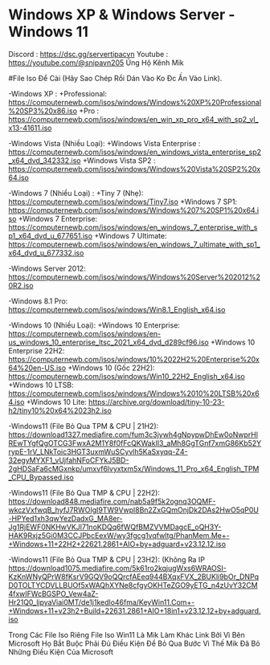 # Windows XP & Windows Server - Windows 11
Discord : https://dsc.gg/servertipacvn
Youtube : https://youtube.com/@snipavn205
Ủng Hộ Kênh Mik

#File Iso Để Cài (Hãy Sao Chép Rồi Dán Vào Ko Đc Ấn Vào Link).

-Windows XP : 
+Professional:
https://computernewb.com/isos/windows/Windows%20XP%20Professional%20SP3%20x86.iso
+Pro :
https://computernewb.com/isos/windows/en_win_xp_pro_x64_with_sp2_vl_x13-41611.iso

-Windows Vista (Nhiều Loại):
+Windows Vista Enterprise :
https://computernewb.com/isos/windows/en_windows_vista_enterprise_sp2_x64_dvd_342332.iso
+Windows Vista SP2 :
https://computernewb.com/isos/windows/Windows%20Vista%20SP2%20x64.iso

-Windows 7 (Nhiều Loại) :
+Tiny 7 (Nhẹ):
https://computernewb.com/isos/windows/Tiny7.iso
+Windows 7 SP1:
https://computernewb.com/isos/windows/Windows%207%20SP1%20x64.iso
+Windows 7 Enterprise: https://computernewb.com/isos/windows/en_windows_7_enterprise_with_sp1_x64_dvd_u_677651.iso
+Windows 7 Ultimate: https://computernewb.com/isos/windows/en_windows_7_ultimate_with_sp1_x64_dvd_u_677332.iso

-Windows Server 2012:
https://computernewb.com/isos/windows/Windows%20Server%202012%20R2.iso

-Windows 8.1
Pro:
https://computernewb.com/isos/windows/Win8.1_English_x64.iso

-Windows 10 (Nhiều Loại):
+Windows 10 Enterprise:
https://computernewb.com/isos/windows/en-us_windows_10_enterprise_ltsc_2021_x64_dvd_d289cf96.iso
+Windows 10 Enterprise 22H2:
https://computernewb.com/isos/windows/10%2022H2%20Enterprise%20x64%20en-US.iso
+Windows 10 (Gốc 22H2):
https://computernewb.com/isos/windows/Win10_22H2_English_x64.iso
+Windows 10 LTSB:
https://computernewb.com/isos/windows/Windows%2010%20LTSB%20x64.iso
+Windows 10 Lite:
https://archive.org/download/tiny-10-23-h2/tiny10%20x64%2023h2.iso

-Windows11 (File Bỏ Qua TPM & CPU | 21H2):
https://download1327.mediafire.com/fum3c3jywh4gNpypwDhEw0oNwprHlREwTYgfQgOTCG3FwxA2M1Y8f0fFcQKWakIl3_aMh8GgTGnf7xmG86Kb52YrypE-1rV_LNkToic3HGT3uxmWuSCyvlh5KaSxyqq-Z4-32egyMYXF1_vUjfahNFoCFYkJ5BD-2gHDSaFa6cMGxnkp/umxvf6lvyxtxm5x/Windows_11_Pro_x64_English_TPM_CPU_Bypassed.iso

-Windows11 (File Bỏ Qua TMP & CPU | 22H2):
https://download848.mediafire.com/nab5a9f5k2ognq3OQMF-wkczVxfwqB_hyfJ7RWOIgI9TW9Vwpl8Bn2ZxGQmOnjDk2DAs2HwO5qP0U-HPYed1xh3qwYezDadxG_MA8er-Jg1RjEWF0NKHwVKJl71noKDQq6fWQfBMZVVMDagcE_oQH3Y-HAK9Rxjz5Gi0M3CCJPbcEexW/wy3fgcg1vqfwltg/PhanMem.Me+-+Windows+11+22H2+22621.2861+AIO+by+adguard+v23.12.12.iso

-Windows11 (File Bỏ Qua TMP & CPU | 23H2): (Không Ra IP
https://download1075.mediafire.com/5k61ro2kqjugWxs6WRAOSI-KzKnWNyQPrW8fKsrV9GQV9oQQrcfAEeq944BXqxFVX_2BUKli9bOr_DNPqD0TOLTYCDVLLBUOf5xWAQhXYNe8cfgyOKHTeZGO9yETG_n4zUvY32CM4fxwIFWcBGSPO_Vew4aZ-Hr21Q0_lipyaViai0MT/de1j1kedlo46fma/KeyWin11.Com+-+Windows+11+v23h2+Build+22631.2861+AIO+18in1+v23.12.12+by+adguard.iso

Trong Các File Iso Riêng File Iso Win11 Là Mik Làm Khác Link Bởi Vì Bên Microsoft Họ Bắt Buộc Phải Đủ Điều Kiện Để Bỏ Qua Bước Vì Thế Mik Đã Bỏ Những Điều Kiện Của Microsoft



